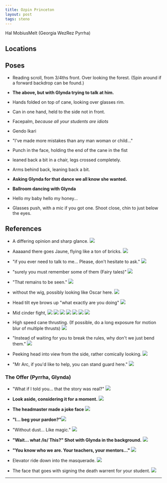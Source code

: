 ```yaml
---
title: Ozpin Princeton
layout: post
tags: steno
---
```


Hal MobiusMelt (Georgia WezRez Pyrrha)

## Locations

## Poses

* Reading scroll, from 3/4ths front. Over looking the forest. (Spin around if a forward backdrop can be found.)

* **The above, but with Glynda trying to talk at him.**

* Hands folded on top of cane, looking over glasses rim.

* Can in one hand, held to the side not in front.

* Facepalm, *because all your students are idiots*

* Gendo Ikari

* "I've made more mistakes than any man woman or child..."

* Punch in the face, holding the end of the cane in the fist

* leaned back a bit in a chair, legs crossed completely.

* Arms behind back, leaning back a bit.

* **Asking Glynda for that dance we all know she wanted.**

* **Ballroom dancing with Glynda**

* Hello my baby hello my honey...

* Glasses push, with a mic if you got one. Shoot close, chin to just below the eyes.

## References

* A differing opinion and sharp glance. ![](http://i.imgur.com/lmnyAFy.png)

* Aaaaand there goes Jaune, flying like a ton of bricks. ![](http://i.imgur.com/qhPcQzs.png)

* "if you ever need to talk to me... Please, don't hesitate to ask." ![](http://i.imgur.com/yDwegpX.png)

* "surely you must remember some of them (Fairy tales)" ![](http://i.imgur.com/9kt6fb5.png)

* "That remains to be seen." ![](http://i.imgur.com/RS9xZJh.png)

* without the wig, possibly looking like Oscar here. ![](https://safebooru.org//images/2066/a0e0fb5c55c6042798869f343d7b948d95e7b6e9.png?2154524)

* Head tilt eye brows up "what exactly are you doing" ![](https://hips.hearstapps.com/cosmouk.cdnds.net/15/39/1443023761-professor-minerva-mcgonagall-professor-mcgonagall-7083850-852-357.jpg)

* Mid cinder fight, ![](http://i.imgur.com/j2syYrA.png) ![](http://i.imgur.com/vP1o61N.png) ![](http://i.imgur.com/N7oJjXM.png) ![](http://i.imgur.com/l3N0Cye.png) ![](http://i.imgur.com/PYZM7LM.png) ![](http://i.imgur.com/nEmZv8m.png) ![](http://i.imgur.com/J3JUfuL.png) 

* High speed cane thrusting. (If possible, do a long exposure for motion blur of multiple thrusts) ![](http://i.imgur.com/ttfxsV2.png)

* "Instead of waiting for you to break the rules, why don't we just bend them." ![](http://i.imgur.com/pBNlO21.png)

* Peeking head into view from the side, rather comically looking. ![](http://i.imgur.com/1wQPeCD.png)

* "Mr Arc, if you'd like to help, you can stand guard here." ![](http://i.imgur.com/jl6Hzws.png)

### The Offer (Pyrrha, Glynda)

* "What if I told you... that the story was real?" ![](http://i.imgur.com/kcE6Dui.png)

* **Look aside, considering it for a moment.** ![](http://i.imgur.com/ty5wQXy.png)

* **The headmaster made a joke face** ![](http://i.imgur.com/mDViCQa.png)

* **"I... beg your pardon?"**![](http://i.imgur.com/2YDendb.png)

* "Without dust... Like magic." ![](http://i.imgur.com/JW4Mzpd.png)

* **"Wait... what /is/ This?" Shot with Glynda in the background.** ![](http://i.imgur.com/r0QcCon.png)

* **"You know who we are. Your teachers, your mentors..."** ![](http://i.imgur.com/kaz1BbW.png)

* Elevator ride down into the masquerade. ![](http://i.imgur.com/nOdDV2a.png)

* The face that goes with signing the death warrent for your student. ![](http://i.imgur.com/MwoQ39x.png)

---